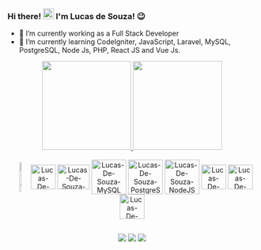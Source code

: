 ### Hi there! <img src="https://user-images.githubusercontent.com/1303154/88677602-1635ba80-d120-11ea-84d8-d263ba5fc3c0.gif" width="22px" height="auto" alt="hi-there"> I'm Lucas de Souza! 😉

- 🔭 I’m currently working as a Full Stack Developer 
- 🌱 I’m currently learning CodeIgniter, JavaScript, Laravel, MySQL, PostgreSQL, Node Js, PHP, React JS and Vue Js.

<div align="center">
    <a href="https://github.com/lucas-de-souza29">
    <img height="180em" src="https://github-readme-stats.vercel.app/api?username=lucas-de-souza29&show_icons=true&theme=dark&include_all_commits=true&count_private=true"/>
    <img height="180em" src="https://github-readme-stats.vercel.app/api/top-langs/?username=lucas-de-souza29&layout=compact&langs_count=7&theme=dark"/>
</div>

<div align="center" style="display: inline-block"><br>
    <img align="center" alt="Lucas-De-Souza-CodeIgniter" height="60" width="7%"       
         src="https://cdn.jsdelivr.net/gh/devicons/devicon/icons/codeigniter/codeigniter-plain-wordmark.svg" />
    <img align="center" alt="Lucas-De-Souza-JavaScript height="30" width="50"                    
         src="https://cdn.jsdelivr.net/gh/devicons/devicon/icons/javascript/javascript-original.svg"/> 
    <img align="center" alt="Lucas-De-Souza-Laravel" height="50" width="65"
        src="https://cdn.jsdelivr.net/gh/devicons/devicon@latest/icons/laravel/laravel-original.svg" />
    <img align="center" alt="Lucas-De-Souza-MySQL height="30" width="70" 
         src="https://cdn.jsdelivr.net/gh/devicons/devicon/icons/mysql/mysql-original-wordmark.svg" />
    <img align="center" alt="Lucas-De-Souza-PostgreSQL height="30" width="70" 
         src="https://cdn.jsdelivr.net/gh/devicons/devicon@latest/icons/postgresql/postgresql-plain-wordmark.svg" />
    <img align="center" alt="Lucas-De-Souza-NodeJS height="30" width="70" 
         src="https://cdn.jsdelivr.net/gh/devicons/devicon/icons/nodejs/nodejs-original-wordmark.svg" />
    <img align="center" alt="Lucas-De-Souza-PHP" height="50" width="auto" 
         src="https://cdn.jsdelivr.net/gh/devicons/devicon/icons/php/php-original.svg" />
    <img align="center" alt="Lucas-De-Souza-ReactJS" height="50" width="auto" 
         src="https://cdn.jsdelivr.net/gh/devicons/devicon@latest/icons/react/react-original.svg" />
    <img align="center" alt="Lucas-De-Souza-VueJS" height="50" width="auto" 
         src="https://cdn.jsdelivr.net/gh/devicons/devicon/icons/vuejs/vuejs-original-wordmark.svg" />
</div>

##
<div align="center">
  <a href="mailto:lucasdesouza.ti@gmail.com" target="_blank"><img src="https://img.shields.io/badge/Gmail-EA4335.svg?style=for-the-badge&logo=Gmail&logoColor=white" target="_blank"/></a>
  <a href="https://www.instagram.com/lucasdesouza29/" target="_blank"><img src="https://img.shields.io/badge/-Instagram-%23E4405F?style=for-the-badge&logo=instagram&logoColor=white" target="_blank"/></a>
  <a href="https://www.linkedin.com/in/lucas-de-souza-ti/" target="_blank"><img src="https://img.shields.io/badge/LinkedIn-0077B5?style=for-the-badge&logo=linkedin&logoColor=white" target="_blank"/></a>
</div>
